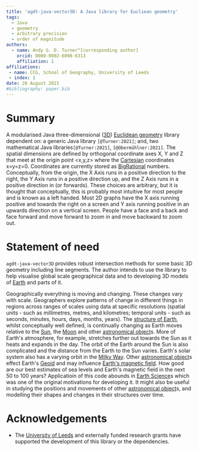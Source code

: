 ```yaml
---
title: 'agdt-java-vector3D: A Java library for Eucliean geometry'
tags:
  - Java
  - geometry
  - arbitrary precision
  - order of magnitude
authors:
  - name: Andy G. D. Turner^[corresponding author]
    orcid: 0000-0002-6098-6313
    affiliation: 1
affiliations:
 - name: CCG, School of Geography, University of Leeds
 - index: 1
date: 26 August 2021
#bibliography: paper.bib
---
```


# Summary

A modularised Java three-dimensional ([3D](https://en.wikipedia.org/wiki/Euclidean_space)) [Euclidean geometry](https://en.wikipedia.org/wiki/Euclidean_geometry) library dependent on: a generic Java library `[@Turner:2021]`; and, two mathematical Java libraries`[@Turner:2021]`, `[@Obermühlner:2021]`. The spatial dimensions are defined by orthogonal coordinate axes X, Y and Z that meet at the origin point <x,y,z> where the [Cartesian](https://en.wikipedia.org/wiki/Cartesian_coordinate_system) coordinates x=y=z=0. Coordinates are currently stored as [BigRational](https://github.com/eobermuhlner/big-math/blob/master/ch.obermuhlner.math.big/src/main/java/ch/obermuhlner/math/big/BigRational.java) numbers. Conceptually, from the origin, the X Axis runs in a positive direction to the right, the Y Axis runs in a positive direction up, and the Z Axis runs in a positive direction in (or forwards). These choices are arbitrary, but it is thought that conceptually, this is probably most intuitive for most people and is known as a left handed. Most 2D graphs have the X axis running positive and towards the right on a screen and Y axis running positive in an upwards direction on a vertical screen. People have a face and a back and face forward and move forward to zoom in and move backward to zoom out.

# Statement of need

`agdt-java-vector3D` provides robust intersection methods for some basic 3D geometry including line segments. The author intends to use the library to help visualise global scale geographical data and to developing 3D models of [Earth](https://en.wikipedia.org/wiki/Earth) and parts of it.

Geographically everything is moving and changing. These changes vary with scale. Geographers explore patterns of change in different things in regions across ranges of scales using data at specific resolutions (spatial units - such as millimetres, metres, and kilometres; temporal units - such as seconds, minutes, hours, days, months, years). The [structure of Earth](https://en.wikipedia.org/wiki/Structure_of_Earth), whilst conceptually well defined, is continually changing as Earth moves relative to the [Sun](https://en.wikipedia.org/wiki/Sun), the [Moon](https://en.wikipedia.org/wiki/Moon) and other [astronomical object](https://en.wikipedia.org/wiki/Astronomical_object)s. More of Earth's atmosphere, for example, stretches further out towards the Sun as it heats and expands in the day. The orbit of the Earth around the Sun is also complicated and the distance from the Earth to the Sun varies. Earth's solar system also has a varying orbit in the [Milky Way](https://en.wikipedia.org/wiki/Milky_Way). Other [astronomical object](https://en.wikipedia.org/wiki/Astronomical_object)s effect Earth's [Geoid](https://en.wikipedia.org/wiki/Geoid) and may influence [Earth's magnetic field](https://en.wikipedia.org/wiki/Earth%27s_magnetic_field). How good are our best estimates of sea levels and Earth's magnetic field in the next 50 to 100 years? Applicatioin of this code abounds in [Earth Science](https://en.wikipedia.org/wiki/Earth_science)s which was one of the original motivations for developing it. It might also be useful in studying the positions and movements of other [astronomical object](https://en.wikipedia.org/wiki/Astronomical_object)s, and modelling their shapes and changes in their structures over time.

# Acknowledgements
- The [University of Leeds](http://www.leeds.ac.uk) and externally funded research grants have supported the development of this library or the dependencies.
